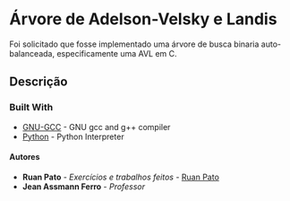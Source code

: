 # Árvore de Adelson-Velsky e Landis

Foi solicitado que fosse implementado uma árvore de busca binaria auto-balanceada, especificamente uma AVL em C.

## Descrição ##



### Built With ###

* [GNU-GCC](https://gcc.gnu.org/) - GNU gcc and g++ compiler
* [Python](https://python.org/) - Python Interpreter

#### Autores ####

* **Ruan Pato** - *Exercícios e trabalhos feitos* - [Ruan Pato](https://github.com/ruanpato)
* **Jean Assmann Ferro** - *Professor*
